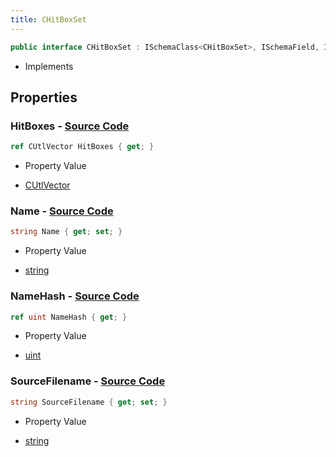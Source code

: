 ```yaml
---
title: CHitBoxSet
---
```


```csharp
public interface CHitBoxSet : ISchemaClass<CHitBoxSet>, ISchemaField, ISchemaClass, INativeHandle
```

- Implements

## Properties

### **HitBoxes** - [Source Code](https://github.com/swiftly-solution/swiftlys2/blob/main/managed/src/SwiftlyS2.Generated/Schemas/Interfaces/CHitBoxSet.cs#L21)

```csharp
ref CUtlVector HitBoxes { get; }
```

- Property Value

- [CUtlVector](/docs/api/)

### **Name** - [Source Code](https://github.com/swiftly-solution/swiftlys2/blob/main/managed/src/SwiftlyS2.Generated/Schemas/Interfaces/CHitBoxSet.cs#L16)

```csharp
string Name { get; set; }
```

- Property Value

- [string](https://learn.microsoft.com/dotnet/api/system.string)

### **NameHash** - [Source Code](https://github.com/swiftly-solution/swiftlys2/blob/main/managed/src/SwiftlyS2.Generated/Schemas/Interfaces/CHitBoxSet.cs#L18)

```csharp
ref uint NameHash { get; }
```

- Property Value

- [uint](https://learn.microsoft.com/dotnet/api/system.uint32)

### **SourceFilename** - [Source Code](https://github.com/swiftly-solution/swiftlys2/blob/main/managed/src/SwiftlyS2.Generated/Schemas/Interfaces/CHitBoxSet.cs#L23)

```csharp
string SourceFilename { get; set; }
```

- Property Value

- [string](https://learn.microsoft.com/dotnet/api/system.string)

